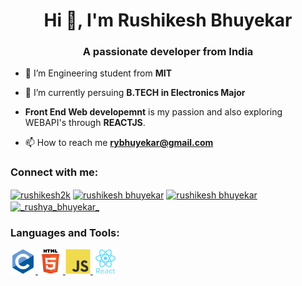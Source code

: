<h1 align="center">Hi 👋, I'm Rushikesh Bhuyekar</h1>
<h3 align="center">A passionate developer from India</h3>

- 🔭 I’m Engineering student from  **MIT**

- 🌱 I’m currently persuing  **B.TECH in Electronics Major**

- **Front End Web developemnt** is my passion and also exploring  WEBAPI's through **REACTJS**.

- 📫 How to reach me **rybhuyekar@gmail.com**

<h3 align="left">Connect with me:</h3>
<p align="left">
<a href="https://twitter.com/rushikesh2k" target="blank"><img align="center" src="https://raw.githubusercontent.com/rahuldkjain/github-profile-readme-generator/master/src/images/icons/Social/twitter.svg" alt="rushikesh2k" height="30" width="40" /></a>
<a href="https://linkedin.com/in/rushikesh bhuyekar" target="blank"><img align="center" src="https://raw.githubusercontent.com/rahuldkjain/github-profile-readme-generator/master/src/images/icons/Social/linked-in-alt.svg" alt="rushikesh bhuyekar" height="30" width="40" /></a>
<a href="https://fb.com/rushikesh bhuyekar" target="blank"><img align="center" src="https://raw.githubusercontent.com/rahuldkjain/github-profile-readme-generator/master/src/images/icons/Social/facebook.svg" alt="rushikesh bhuyekar" height="30" width="40" /></a>
<a href="https://instagram.com/_rushya_bhuyekar_" target="blank"><img align="center" src="https://raw.githubusercontent.com/rahuldkjain/github-profile-readme-generator/master/src/images/icons/Social/instagram.svg" alt="_rushya_bhuyekar_" height="30" width="40" /></a>
</p>

<h3 align="left">Languages and Tools:</h3>
<p align="left"> <a href="https://www.cprogramming.com/" target="_blank" rel="noreferrer"> <img src="https://raw.githubusercontent.com/devicons/devicon/master/icons/c/c-original.svg" alt="c" width="40" height="40"/> </a> <a href="https://www.w3.org/html/" target="_blank" rel="noreferrer"> <img src="https://raw.githubusercontent.com/devicons/devicon/master/icons/html5/html5-original-wordmark.svg" alt="html5" width="40" height="40"/> </a> <a href="https://developer.mozilla.org/en-US/docs/Web/JavaScript" target="_blank" rel="noreferrer"> <img src="https://raw.githubusercontent.com/devicons/devicon/master/icons/javascript/javascript-original.svg" alt="javascript" width="40" height="40"/> </a> <a href="https://reactjs.org/" target="_blank" rel="noreferrer"> <img src="https://raw.githubusercontent.com/devicons/devicon/master/icons/react/react-original-wordmark.svg" alt="react" width="40" height="40"/> </a> </p>
